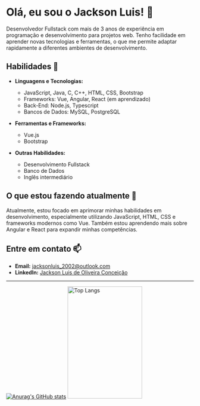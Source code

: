 # Olá, eu sou o Jackson Luis! 👋

Desenvolvedor Fullstack com mais de 3 anos de experiência em programação e desenvolvimento para projetos web. Tenho facilidade em aprender novas tecnologias e ferramentas, o que me permite adaptar rapidamente a diferentes ambientes de desenvolvimento.

## Habilidades 🚀

- **Linguagens e Tecnologias:**
  - JavaScript, Java, C, C++, HTML, CSS, Bootstrap
  - Frameworks: Vue, Angular, React (em aprendizado)
  - Back-End: Node.js, Typescript
  - Bancos de Dados: MySQL, PostgreSQL

- **Ferramentas e Frameworks:**
  - Vue.js
  - Bootstrap

- **Outras Habilidades:**
  - Desenvolvimento Fullstack
  - Banco de Dados
  - Inglês intermediário

## O que estou fazendo atualmente 🔭

Atualmente, estou focado em aprimorar minhas habilidades em desenvolvimento, especialmente utilizando JavaScript, HTML, CSS e frameworks modernos como Vue. Também estou aprendendo mais sobre Angular e React para expandir minhas competências.

## Entre em contato 📫

- **Email:** [jacksonluis_2002@outlook.com](mailto:jacksonluis_2002@outlook.com)
- **LinkedIn:** [Jackson Luis de Oliveira Conceição](https://www.linkedin.com/in/jackson-luis-de-oliveira-concei%C3%A7%C3%A3o/)

---
[![Anurag's GitHub stats](https://github-readme-stats.vercel.app/api?username=Jackson-Luis&locale=pt-br&theme=dark)](https://github.com/anuraghazra/github-readme-stats)
<a href="https://github.com/SeuPerfilAqui/github-readme-stats">
  <img src="https://github-readme-stats.vercel.app/api/top-langs/?username=Jackson-Luis&langs_count=8&locale=pt-br" alt="Top Langs" style="width: 200px;height:300"/>
</a>
